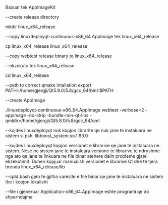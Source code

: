 Bazuar tek AppImageKit

--create release directory

mkdir linux_x64_release

--copy linuxdeployqt-continuous-x86_64.AppImage tek linux_x64_release

cp linux_x64_release linux_x64_release

--copy webtest release binary to linux_x64_release

--ekzekuto tek linux_x64_release 

cd linux_x64_release

--path to correct qmake intallation
export PATH=/home/gjergji/Qt5.8.0/5.8/gcc_64/bin/:$PATH

--create AppImage

./linuxdeployqt-continuous-x86_64.AppImage webtest -verbose=2 -appimage -no-strip -bundle-non-qt-libs -qmldir=/home/gjergji/Qt5.8.0/5.8/gcc_64/qml

--kujdes linuxdeployqt nuk kopjon librarite qe nuk jane te instaluara ne sistem si psh. libboost_system.so.1.63.0

--kujdes linuxdeployqt kopjon versionet e librarive qe jane te instaluara ne sistem. Nese ne sistem jane te instaluara versione te librarive te ndryshme nga ato qe jane te linkuara ne file binar atehere dalin probleme gjate ekzekutimit. Duhen kopjuar manualish versionet e librarive Qt dhe te tjera brenda linux_x64_release/lib

--cpld.bash gjen te gjitha varesite e file binar qe jane te instaluara ne sistem the i kopjon lokalisht

--file i gjeneruar Application-x86_64.AppImage eshte programi qe do shperndajme
